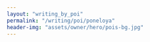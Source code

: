 ```yaml
---
layout: "writing_by_poi"
permalink: "/writing/poi/poneloya"
header-img: "assets/owner/hero/pois-bg.jpg"
---
```

